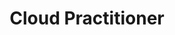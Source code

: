 ---
title: 'Cloud Practitioner'
company: 'Amazon Web Services'
companyRank: -1
url: 'https://www.credly.com/badges/06c31d24-ae38-432f-a6f4-0631bbec018d/public_url'
issueDate: '2024-08-15'
expiryDate: '2027-09-23'
show: false
certRank: 0
certRank: 0
---